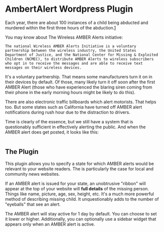 # AmbertAlert Wordpress Plugin

Each year, there are about 100 instances of a child being abducted and murdered within
the first three hours of the abduction.[1](http://www.missingkids.com/KeyFacts)

You may know about The Wireless AMBER Alerts initiative:

```
The national Wireless AMBER Alerts Initiative is a voluntary partnership between the wireless industry, the United States Department of Justice, and the National Center for Missing & Exploited Children (NCMEC), to distribute AMBER Alerts to wireless subscribers who opt in to receive the messages and are able to receive text messages on their wireless devices.
```

It's a voluntary partnership. That means some manufacturers turn it on in their devices by default. Of those,
many likely turn it off soon after the first AMBER Alert (those who have experienced the blaring siren coming
from their phone in the early morning hours might be likely to do this).

There are also electronic traffic billboards which alert motorists. That helps too. But some states
such as California have turned off AMBER alert notifications during rush hour due to the
distraction to drivers.

Time is clearly of the essence, but we still have a system that is questionably sufficient in effectively
alerting the public. And when the AMBER alert does get posted, it looks like this:

<img src="http://en.wikipedia.org/wiki/File:Amber_Alert_SMS.jpg#/media/File:Amber_Alert_SMS.jpg" alt="" />

## The Plugin

This plugin allows you to specify a state for which AMBER alerts would be relevant to your
website readers. The is particularly the case for local and community  news websites.

If an AMBER alert is issued for your state, an unobtrusive "ribbon" will appear at the top of your
website will **full details** of the missing person. Things like name, picture, age, sex, height, etc.
It's a much more powerful method of describing missing child. It unquestionably adds to the number
of "eyeballs" that see an alert.

The AMBER alert will stay active for 1 day by default. You can choose to set it lower or higher.
Additionally, you can optionally use a sidebar widget that appears only when an AMBER alert is active.
